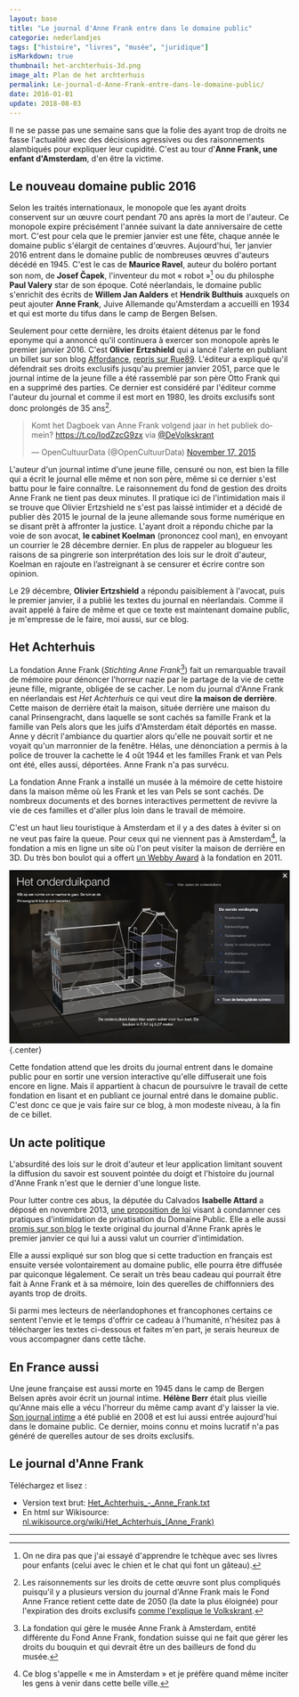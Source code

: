 ```yaml
---
layout: base
title: "Le journal d'Anne Frank entre dans le domaine public"
categorie: nederlandjes
tags: ["histoire", "livres", "musée", "juridique"]
isMarkdown: true
thumbnail: het-archterhuis-3d.png
image_alt: Plan de het archterhuis
permalink: Le-journal-d-Anne-Frank-entre-dans-le-domaine-public/
date: 2016-01-01
update: 2018-08-03
---
```


Il ne se passe pas une semaine sans que la folie des ayant trop de droits ne fasse l'actualité avec des décisions agressives ou des raisonnements alambiqués pour expliquer leur cupidité. C'est au tour d'**Anne Frank, une enfant d'Amsterdam**, d'en être la victime.

## Le nouveau domaine public 2016

Selon les traités internationaux, le monopole que les ayant droits conservent sur un œuvre court pendant 70 ans après la mort de l'auteur. Ce monopole expire précisément l'année suivant la date anniversaire de cette mort. C'est pour cela que le premier janvier est une fête, chaque année le domaine public s'élargit de centaines d'œuvres. Aujourd'hui, 1er janvier 2016 entrent dans le domaine public de nombreuses œuvres d'auteurs décédé en 1945. C'est le cas de **Maurice Ravel**, auteur du boléro portant son nom, de **Josef Čapek**, l'inventeur du mot « robot »[^1] ou du philosphe **Paul Valery** star de son époque. Coté néerlandais, le domaine public s'enrichit des écrits de **Willem Jan Aalders** et **Hendrik Bulthuis** auxquels on peut ajouter **Anne Frank**, Juive Allemande qu'Amsterdam a accueilli en 1934 et qui est morte du tifus dans le camp de Bergen Belsen.

Seulement pour cette dernière, les droits étaient détenus par le fond eponyme qui a annoncé qu'il continuera à exercer son monopole après le premier janvier 2016. C'est **Olivier Ertzshield** qui a lancé l'alerte en publiant un billet sur son blog [Affordance](http://affordance.typepad.com), [repris sur Rue89](http://rue89.nouvelobs.com/2015/10/08/chere-anne-frank-libere-texte-toute-illegalite-261561). L'éditeur a expliqué qu'il défendrait ses droits exclusifs jusqu'au premier janvier 2051, parce que le journal intime de la jeune fille a été rassemblé par son père Otto Frank qui en a supprimé des parties. Ce dernier est considéré par l'éditeur comme l'auteur du journal et comme il est mort en 1980, les droits exclusifs sont donc prolongés de 35 ans[^2].

<!-- HTML -->
<div class="flex flex-col items-center">
<blockquote class="twitter-tweet" lang="en"><p lang="nl" dir="ltr">Komt het Dagboek van Anne Frank volgend jaar in het publiek domein? <a href="https://t.co/IodZzcG9zx">https://t.co/IodZzcG9zx</a> via <a href="https://twitter.com/deVolkskrant">@DeVolkskrant</a></p>&mdash; OpenCultuurData (@OpenCultuurData) <a href="https://twitter.com/OpenCultuurData/status/666541259289444352">November 17, 2015</a></blockquote>
<script async src="//platform.twitter.com/widgets.js" charset="utf-8"></script>
</div>
<!-- / HTML -->

<!--excerpt-->

L'auteur d'un journal intime d'une jeune fille, censuré ou non, est bien la fille qui a écrit le journal elle même et non son père, même si ce dernier s'est battu pour le faire connaître. Le raisonnement du fond de gestion des droits Anne Frank ne tient pas deux minutes. Il pratique ici de l'intimidation mais il se trouve que  Olivier Ertzshield ne s'est pas laissé intimider et a décidé de publier dès 2015 le journal de la jeune allemande sous forme numérique en se disant prêt à affronter la justice. L'ayant droit a répondu chiche par la voie de son avocat, **le cabinet Koelman** (prononcez cool man), en envoyant un courrier le 28 décembre dernier. En plus de rappeler au blogueur les raisons de sa pingrerie son interprétation des lois sur le droit d'auteur, Koelman en rajoute en l’astreignant à se censurer et écrire contre son opinion. 

Le 29 décembre, **Olivier Ertzshield** a répondu paisiblement à l'avocat, puis le premier janvier, il a publié les textes du journal en néerlandais. Comme il avait appelé à faire de même et que ce texte est maintenant domaine public, je m'empresse de le faire, moi aussi, sur ce blog.

## Het Achterhuis

La fondation Anne Frank (*Stichting Anne Frank*[^3]) fait un remarquable travail de mémoire pour dénoncer l'horreur nazie par le partage de la vie de cette jeune fille, migrante, obligée de se cacher. Le nom du journal d'Anne Frank en néerlandais est *Het Achterhuis* ce qui veut dire **la maison de derrière**. Cette maison de derrière était la maison, située derrière une maison du canal Prinsengracht, dans laquelle se sont cachés sa famille Frank et la famille van Pels alors que les juifs d'Amsterdam était déportés en masse. Anne y décrit l'ambiance du quartier alors qu'elle ne pouvait sortir et ne voyait qu'un marronnier de la fenêtre. Hélas, une dénonciation a permis à la police de trouver la cachette le 4 oût 1944 et les familles Frank et van Pels ont été, elles aussi, déportées. Anne Frank n'a pas survécu.

La fondation Anne Frank a installé un musée à la mémoire de cette histoire dans la maison même où les Frank et les van Pels se sont cachés. De nombreux documents et des bornes interactives permettent de revivre la vie de ces familles et d'aller plus loin dans le travail de mémoire. 

C'est un haut lieu touristique à Amsterdam et il y a des dates à éviter si on ne veut pas faire la queue. Pour ceux qui ne viennent pas à Amsterdam[^4], la fondation a mis en ligne un site où l'on peut visiter la maison de derrière en 3D. Du très bon boulot qui a offert [un Webby Award](http://webbyawards.com/winners/2011/web/general-website/cultural-institutions/anne-frank-house/) à la fondation en 2011.

![het-archterhuis-3d.png](het-archterhuis-3d.png){.center}

Cette fondation attend que les droits du journal entrent dans le domaine public pour en sortir une version interactive qu'elle diffuserait une fois encore en ligne. Mais il appartient à chacun de poursuivre le travail de cette fondation en lisant et en publiant ce journal entré dans le domaine public. C'est donc ce que je vais faire sur ce blog, à mon modeste niveau, à la fin de ce billet.

## Un acte politique

L'absurdité des lois sur le droit d'auteur et leur application limitant souvent la diffusion du savoir est souvent pointée du doigt et l'histoire du journal d'Anne Frank n'est que le dernier d'une longue liste.

Pour lutter contre ces abus, la députée du Calvados **Isabelle Attard** a déposé en novembre 2013, [une proposition de loi](http://www.assemblee-nationale.fr/14/propositions/pion1573.asp) visant à condamner ces pratiques d'intimidation de privatisation du Domaine Public. Elle a elle aussi [promis sur son blog]( http://isabelleattard.fr/blog/2015/10/journal-danne-franck-polemique-autour-de-lentree-dans-le-domaine-public/) le texte original du journal d'Anne Frank après le premier janvier ce qui lui a aussi valut un courrier d'intimidation.

Elle a aussi expliqué sur son blog que si cette traduction en français est ensuite versée volontairement au domaine public, elle pourra être diffusée par quiconque légalement. Ce serait un très beau cadeau qui pourrait être fait à Anne Frank et à sa mémoire, loin des querelles de chiffonniers des ayants trop de droits.

Si parmi mes lecteurs de néerlandophones et francophones certains ce sentent l'envie et le temps d'offrir ce cadeau à l'humanité, n'hésitez pas à télécharger les textes ci-dessous et faites m'en part, je serais heureux de vous accompagner dans cette tâche.

## En France aussi

Une jeune française est aussi morte en 1945 dans le camp de Bergen Belsen après avoir écrit un journal intime. **Hélène Berr** était plus vieille qu'Anne mais elle a vécu l'horreur du même camp avant d'y laisser la vie. [Son journal intime](https://fr.wikipedia.org/wiki/Le_Journal_d'H%C3%A9l%C3%A8ne_Berr) a été publié en 2008 et est lui aussi entrée aujourd'hui dans le domaine public. Ce dernier, moins connu et moins lucratif n'a pas généré de querelles autour de ses droits exclusifs.

## Le journal d'Anne Frank

Téléchargez et lisez :

* Version text brut: [Het_Achterhuis_-_Anne_Frank.txt](/public/files/2016/Het_Achterhuis_-_Anne_Frank.txt)
* En html sur Wikisource: [nl.wikisource.org/wiki/Het_Achterhuis_(Anne_Frank)](https://nl.wikisource.org/wiki/Het_Achterhuis_(Anne_Frank))

---
[^1]: On ne dira pas que j'ai essayé d'apprendre le tchèque avec ses livres pour enfants (celui avec le chien et le chat qui font un gâteau).
[^2]: Les raisonnements sur les droits de cette œuvre sont plus compliqués puisqu'il y a plusieurs version du journal d'Anne Frank mais le Fond Anne France retient cette date de 2050 (la date la plus éloignée) pour l'expiration des droits exclusifs [comme l'explique le Volkskrant](http://www.volkskrant.nl/boeken/juridische-botsing-over-auteursrecht-anne-frank-lijkt-onvermijdelijk~a4187985/).
[^3]: La fondation qui gère le musée Anne Frank à Amsterdam, entité différente du Fond Anne Frank, fondation suisse qui ne fait que gérer les droits du bouquin et qui devrait être un des bailleurs de fond du musée.
[^4]: Ce blog s'appelle « me in Amsterdam » et je préfère quand même inciter les gens à venir dans cette belle ville.
<!-- post notes:
Domaine Public
http://www.aventdudomainepublic.org/?date=2015-12-31
http://www.piratskelisty.cz/clanek-1468-stastny-novy-rok-2016-s-novorocni-kulturni-nadilkou 
http://affordance.typepad.com//mon_weblog/2016/01/anne-frank.html#comments 
 

Slotwoord 
 

Hier eindigt Anne's Dagboek. Op 4 Augustus 1944 deed de Grüne Polizei een inval in het Achterhuis. Alle onderduikers en ook Kraler en Koophuis werden gearresteerd en naar Duitse en Nederlandse concentratiekampen gevoerd. 
 
Het Achterhuis werd door de Gestapo leeggeroofd. Tussen een hoop oude boeken, tijdschriften en kranten, die op de grond waren achtergebleven, vonden Miep en Elli Anne's dagboeken. Op enkele gedeelten na, die van weinig waarde voor den lezer zijn, is de oorspronkelijke tekst afgedrukt. 
Van de onderduikers kwam alleen vader terug, terwijl Kraler en Koophuis de ontberingen in het Nederlandse kamp doorstonden, en in hun familiekring terugkeerden. 
In Maart 1945 overleed Anne in het concentratiekamp Bergen-Belsen, twee maanden voor de bevrijding van Nederland.
--->
